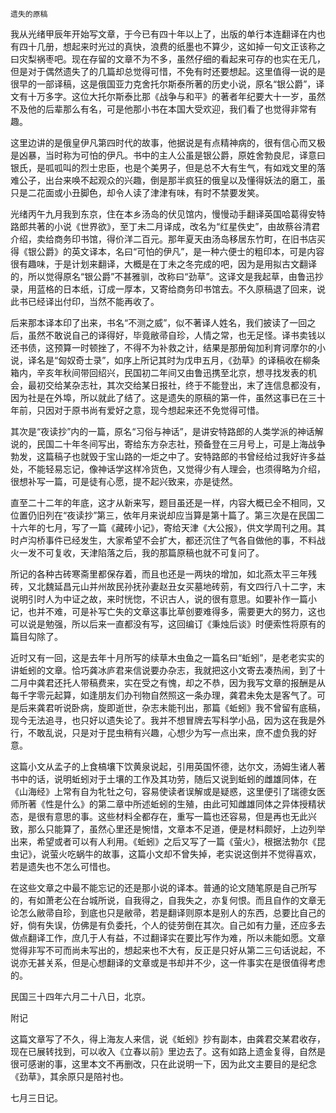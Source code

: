     遗失的原稿 

   我从光绪甲辰年开始写文章，于今已有四十年以上了，出版的单行本连翻译在内也有四十几册，想起来时光过的真快，浪费的纸墨也不算少，这如掉一句文正该称之曰灾梨祸枣吧。现在存留的文章不为不多，虽然仔细的看起来可存的也实在无几，但是对于偶然遗失了的几篇却总觉得可惜，不免有时还要想起。这里值得一说的是很早的一部译稿，这是俄国亚力克舍托尔斯泰所著的历史小说，原名“银公爵”，译文有十万多字。这位大托尔斯泰比那《战争与和平》的著者年纪要大十一岁，虽然不及他的后辈那么有名，可是他那小书在本国大受欢迎，我们看了也觉得非常有趣。

   这里边讲的是俄皇伊凡第四时代的故事，他据说是有点精神病的，很有信心而又极是凶暴，当时称为可怕的伊凡。书中的主人公虽是银公爵，原姓舍勃良尼，译意曰银氏，是呱呱叫的烈士忠臣，也是个美男子，但是总不大有生气，有如戏文里的落难公子，出台来唤不起观众的兴趣，倒是那半疯狂的俄皇以及懂得妖法的磨工，虽只是二花面或小丑脚色，却令人读了津津有味，有时不禁要发笑。

   光绪丙午九月我到东京，住在本乡汤岛的伏见馆内，慢慢动手翻译英国哈葛得安特路郎共著的小说《世界欲》，至丁未二月译成，改名为“红星佚史”，由故蔡谷清君介绍，卖给商务印书馆，得价洋二百元。那年夏天由汤岛移居东竹町，在旧书店买得《银公爵》的英文译本，名曰“可怕的伊凡”，是一种六便士的粗印本，可是内容很有趣味，于是计划来翻译，大概是在丁未之冬完成的吧，因为是用拟古文翻译的，所以觉得原名“银公爵”不甚雅驯，改称曰“劲草”。这译文是我起草，由鲁迅抄录，用蓝格的日本纸，订成一厚本，又寄给商务印书馆去。不久原稿退了回来，说此书已经译出付印，当然不能再收了。

   后来那本译本印了出来，书名“不测之威”，似不著译人姓名，我们披读了一回之后，虽然不敢说自己的译得好，毕竟敝帚自珍，人情之常，也无足怪。译书卖钱以还书债，这预算一时顿挫了，不得不为补救之计，结果是那册匈加利育诃摩尔的小说，译名是“匈奴奇士录”，如序上所记其时为戊申五月，《劲草》的译稿收在柳条箱内，辛亥年秋间带回绍兴，民国初二年间又由鲁迅携至北京，想寻找发表的机会，最初交给某杂志社，其次交给某日报社，终于不能登出，末了连信息都没有，因为社是在外埠，所以就此了结了。这是遗失的原稿的第一件，虽然这事已在三十年前，只因对于原书尚有爱好之意，现今想起来还不免觉得可惜。

   其次是“夜读抄”内的一篇，原名“习俗与神话”，是讲安特路郎的人类学派的神话解说的，民国二十年冬间写出，寄给东方杂志社，预备登在三月号上，可是上海战争勃发，这篇稿子也就毁于宝山路的一炬之中了。安特路郎的书曾经给过我好许多益处，不能轻易忘记，像神话学这样冷货色，又觉得少有人理会，也须得略为介绍，很想补写一篇，可是徒有心愿，提不起兴致来，亦是徒然。

   直至二十二年的年底，这才从新来写，题目虽还是一样，内容大概已全不相同，又位置仍旧列在“夜读抄”第三，依年月来说却应当算是第十篇了。第三次是在民国二十六年的七月，写了一篇《藏砖小记》，寄给天津《大公报》，供文学周刊之用。其时卢沟桥事件已经发生，大家希望不会扩大，都还沉住了气各自做他的事，不料战火一发不可复收，天津陷落之后，我的那篇原稿也就不可复问了。

   所记的各种古砖寒斋里都保存着，而且也还是一两块的增加，如北燕太平三年残砖，又北魏延昌元山并州故民孙抚孙妻赵丑女买墓地砖莂，有文四行八十二字，末说明引时人为中证之故，来时恍惚，不识古人，说的很有意思。如要补作一篇小记，也并不难，可是补写亡失的文章这事比草创要难得多，需要更大的努力，这也可以说是勉强，所以后来一直都没有写，这回编订《秉烛后谈》时便索性将原有的篇目勾除了。

   近时又有一回，这是去年十月所写的续草木虫鱼之一篇名曰“蚯蚓”，是老老实实的讲蚯蚓的文章。恰巧龚冰庐君来信说要办杂志，我就把这小文寄去凑热闹，到了十二月中龚君还托人带稿费来，实在受之有愧，却之不恭，因为我写文章的报酬是从每千字零元起算，如逢朋友们办刊物自然照这一条办理，龚君未免太是客气了。可是后来龚君听说卧病，旋即逝世，杂志未能刊出，那篇《蚯蚓》我不曾留有底稿，现今无法追寻，也只好以遗失论了。我并不想冒牌去写科学小品，因为这在我是外行，不敢乱说，只是对于昆虫稍有兴趣，心想少为写一点出来，庶不虚负我的好意。

   这篇小文从孟子的上食槁壤下饮黄泉说起，引用英国怀德，达尔文，汤姆生诸人著书中的话，说明蚯蚓对于土壤的工作及其功劳，随后又说到蚯蚓的雌雄同体，在《山海经》上常有自为牝牡之句，容易使读者误解或是疑惑，这里便引了瑞德女医师所著《性是什么》的第二章中所述蚯蚓的生殖，由此可知雌雄同体之异体授精状态，是很有意思的事。这些材料全都存在，重写一篇也还容易，但是再也无此兴致，那么只能算了，虽然心里还是惋惜，文章本不足道，便是材料颇好，上边列举出来，希望或者可以有人利用。《蚯蚓》之后又写了一篇《萤火》，根据法勃尔《昆虫记》，说萤火吃蜗牛的故事，这篇小文却不曾失掉，老实说这倒并不觉得喜欢，若是遗失也不怎么可惜也。

   在这些文章之中最不能忘记的还是那小说的译本。普通的论文随笔原是自己所写的，有如萧老公在台城所说，自我得之，自我失之，亦复何恨。而且自作的文章无论怎么敝帚自珍，到底也只是敝帚，若是翻译则原本是别人的东西，总要比自己的好，倘有失误，仿佛是有负委托，个人的徒劳倒在其次。自己如有力量，还应多去做点翻译工作，庶几于人有益，不过翻译实在要比写作为难，所以未能如愿。文章觉得非写不可而尚未写出的，想起来也不大有，反正是只好从第二三句话说起，不说亦无甚关系，但是心想翻译的文章或是书却并不少，这一件事实在是很值得考虑的。

   民国三十四年六月二十八日，北京。

   附记

   这篇文章写了不久，得上海友人来信，说《蚯蚓》抄有副本，由龚君交某君收存，现在已展转找到，可以收入《立春以前》里边去了。这有如路上遗金复得，自然是很可感谢的事，这里本文不再删改，只在此说明一下，因为此文主要目的是纪念《劲草》，其余原只是陪衬也。

   七月三日记。


